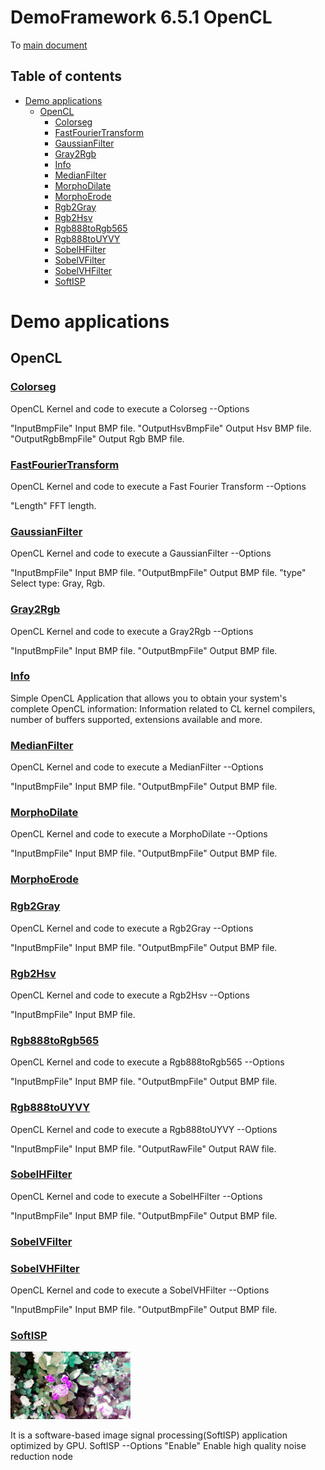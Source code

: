 <!-- #AG_PROJECT_NAMESPACE_ROOT# -->
<!-- #AG_PROJECT_CAPTION_BEGIN# -->
# DemoFramework 6.5.1 OpenCL

To [main document](../../README.md)
<!-- #AG_PROJECT_CAPTION_END# -->
## Table of contents
<!-- #AG_TOC_BEGIN# -->
* [Demo applications](#demo-applications)
  * [OpenCL](#opencl)
    * [Colorseg](#colorseg)
    * [FastFourierTransform](#fastfouriertransform)
    * [GaussianFilter](#gaussianfilter)
    * [Gray2Rgb](#gray2rgb)
    * [Info](#info)
    * [MedianFilter](#medianfilter)
    * [MorphoDilate](#morphodilate)
    * [MorphoErode](#morphoerode)
    * [Rgb2Gray](#rgb2gray)
    * [Rgb2Hsv](#rgb2hsv)
    * [Rgb888toRgb565](#rgb888torgb565)
    * [Rgb888toUYVY](#rgb888touyvy)
    * [SobelHFilter](#sobelhfilter)
    * [SobelVFilter](#sobelvfilter)
    * [SobelVHFilter](#sobelvhfilter)
    * [SoftISP](#softisp)
<!-- #AG_TOC_END# -->

# Demo applications

<!-- #AG_DEMOAPPS_BEGIN# -->

## OpenCL

### [Colorseg](Colorseg)

OpenCL Kernel and code to execute a Colorseg
--Options

"InputBmpFile" Input BMP file.
"OutputHsvBmpFile" Output Hsv BMP file.
"OutputRgbBmpFile" Output Rgb BMP file.

### [FastFourierTransform](FastFourierTransform)

OpenCL Kernel and code to execute a Fast Fourier Transform
--Options

"Length" FFT length.

### [GaussianFilter](GaussianFilter)

OpenCL Kernel and code to execute a GaussianFilter
--Options

"InputBmpFile" Input BMP file.
"OutputBmpFile" Output BMP file.
"type" Select type: Gray, Rgb.

### [Gray2Rgb](Gray2Rgb)

OpenCL Kernel and code to execute a Gray2Rgb
--Options

"InputBmpFile" Input BMP file.
"OutputBmpFile" Output BMP file.

### [Info](Info)

Simple OpenCL Application that allows you to obtain your system's complete OpenCL information:
Information related to CL kernel compilers, number of buffers supported, extensions available and more.

### [MedianFilter](MedianFilter)

OpenCL Kernel and code to execute a MedianFilter
--Options

"InputBmpFile" Input BMP file.
"OutputBmpFile" Output BMP file.

### [MorphoDilate](MorphoDilate)

OpenCL Kernel and code to execute a MorphoDilate
--Options

"InputBmpFile" Input BMP file.
"OutputBmpFile" Output BMP file.

### [MorphoErode](MorphoErode)

### [Rgb2Gray](Rgb2Gray)

OpenCL Kernel and code to execute a Rgb2Gray
--Options

"InputBmpFile" Input BMP file.
"OutputBmpFile" Output BMP file.

### [Rgb2Hsv](Rgb2Hsv)

OpenCL Kernel and code to execute a Rgb2Hsv
--Options

"InputBmpFile" Input BMP file.

### [Rgb888toRgb565](Rgb888toRgb565)

OpenCL Kernel and code to execute a Rgb888toRgb565
--Options

"InputBmpFile" Input BMP file.
"OutputBmpFile" Output BMP file.

### [Rgb888toUYVY](Rgb888toUYVY)

OpenCL Kernel and code to execute a Rgb888toUYVY
--Options

"InputBmpFile" Input BMP file.
"OutputRawFile" Output RAW file.

### [SobelHFilter](SobelHFilter)

OpenCL Kernel and code to execute a SobelHFilter
--Options

"InputBmpFile" Input BMP file.
"OutputBmpFile" Output BMP file.

### [SobelVFilter](SobelVFilter)

### [SobelVHFilter](SobelVHFilter)

OpenCL Kernel and code to execute a SobelVHFilter
--Options

"InputBmpFile" Input BMP file.
"OutputBmpFile" Output BMP file.

### [SoftISP](SoftISP)

<a href="SoftISP/Thumbnail.jpg"><img src="SoftISP/Thumbnail.jpg" height="108px" title="OpenCL.SoftISP"></a>

It is a software-based image signal processing(SoftISP) application optimized by GPU. SoftISP --Options
"Enable" Enable high quality noise reduction node

<!-- #AG_DEMOAPPS_END# -->

